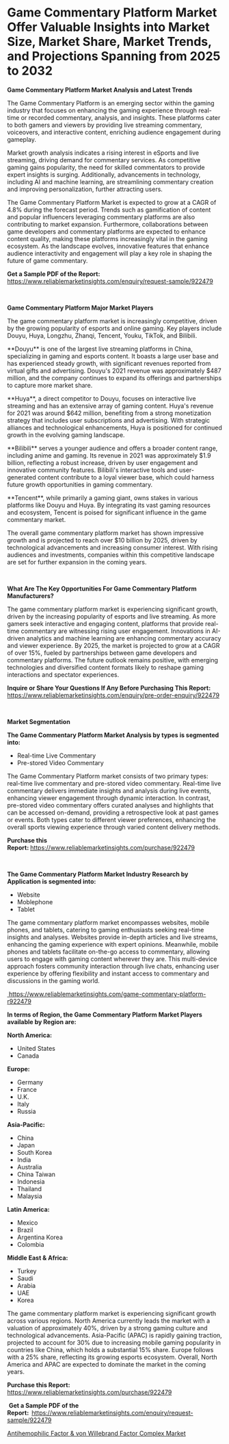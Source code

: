 <p><h1>Game Commentary Platform Market Offer Valuable Insights into Market Size, Market Share, Market Trends, and Projections Spanning from 2025 to 2032</h1></p><p><strong>Game Commentary Platform Market Analysis and Latest Trends</strong></p>
<p><p>The Game Commentary Platform is an emerging sector within the gaming industry that focuses on enhancing the gaming experience through real-time or recorded commentary, analysis, and insights. These platforms cater to both gamers and viewers by providing live streaming commentary, voiceovers, and interactive content, enriching audience engagement during gameplay. </p><p>Market growth analysis indicates a rising interest in eSports and live streaming, driving demand for commentary services. As competitive gaming gains popularity, the need for skilled commentators to provide expert insights is surging. Additionally, advancements in technology, including AI and machine learning, are streamlining commentary creation and improving personalization, further attracting users.</p><p>The Game Commentary Platform Market is expected to grow at a CAGR of 4.8% during the forecast period. Trends such as gamification of content and popular influencers leveraging commentary platforms are also contributing to market expansion. Furthermore, collaborations between game developers and commentary platforms are expected to enhance content quality, making these platforms increasingly vital in the gaming ecosystem. As the landscape evolves, innovative features that enhance audience interactivity and engagement will play a key role in shaping the future of game commentary.</p></p>
<p><strong>Get a Sample PDF of the Report:&nbsp;</strong> <a href="https://www.reliablemarketinsights.com/enquiry/request-sample/922479?utm_campaign=2888&utm_medium=2&utm_source=Github&utm_content=ia&utm_term=07032025&utm_id=game-commentary-platform">https://www.reliablemarketinsights.com/enquiry/request-sample/922479</a></p>
<p>&nbsp;</p>
<p><strong>Game Commentary Platform Major Market Players</strong></p>
<p><p>The game commentary platform market is increasingly competitive, driven by the growing popularity of esports and online gaming. Key players include Douyu, Huya, Longzhu, Zhanqi, Tencent, Youku, TikTok, and Bilibili.</p><p>**Douyu** is one of the largest live streaming platforms in China, specializing in gaming and esports content. It boasts a large user base and has experienced steady growth, with significant revenues reported from virtual gifts and advertising. Douyu's 2021 revenue was approximately $487 million, and the company continues to expand its offerings and partnerships to capture more market share.</p><p>**Huya**, a direct competitor to Douyu, focuses on interactive live streaming and has an extensive array of gaming content. Huya's revenue for 2021 was around $642 million, benefiting from a strong monetization strategy that includes user subscriptions and advertising. With strategic alliances and technological enhancements, Huya is positioned for continued growth in the evolving gaming landscape.</p><p>**Bilibili** serves a younger audience and offers a broader content range, including anime and gaming. Its revenue in 2021 was approximately $1.9 billion, reflecting a robust increase, driven by user engagement and innovative community features. Bilibili's interactive tools and user-generated content contribute to a loyal viewer base, which could harness future growth opportunities in gaming commentary.</p><p>**Tencent**, while primarily a gaming giant, owns stakes in various platforms like Douyu and Huya. By integrating its vast gaming resources and ecosystem, Tencent is poised for significant influence in the game commentary market.</p><p>The overall game commentary platform market has shown impressive growth and is projected to reach over $10 billion by 2025, driven by technological advancements and increasing consumer interest. With rising audiences and investments, companies within this competitive landscape are set for further expansion in the coming years.</p></p>
<p>&nbsp;</p>
<p><strong>What Are The Key Opportunities For Game Commentary Platform Manufacturers?</strong></p>
<p><p>The game commentary platform market is experiencing significant growth, driven by the increasing popularity of esports and live streaming. As more gamers seek interactive and engaging content, platforms that provide real-time commentary are witnessing rising user engagement. Innovations in AI-driven analytics and machine learning are enhancing commentary accuracy and viewer experience. By 2025, the market is projected to grow at a CAGR of over 15%, fueled by partnerships between game developers and commentary platforms. The future outlook remains positive, with emerging technologies and diversified content formats likely to reshape gaming interactions and spectator experiences.</p></p>
<p><strong>Inquire or Share Your Questions If Any Before Purchasing This Report:</strong> <a href="https://www.reliablemarketinsights.com/enquiry/pre-order-enquiry/922479?utm_campaign=2888&utm_medium=2&utm_source=Github&utm_content=ia&utm_term=07032025&utm_id=game-commentary-platform">https://www.reliablemarketinsights.com/enquiry/pre-order-enquiry/922479</a></p>
<p>&nbsp;</p>
<p><strong>Market Segmentation</strong></p>
<p><strong>The Game Commentary Platform Market Analysis by types is segmented into:</strong></p>
<p><ul><li>Real-time Live Commentary</li><li>Pre-stored Video Commentary</li></ul></p>
<p><p>The Game Commentary Platform market consists of two primary types: real-time live commentary and pre-stored video commentary. Real-time live commentary delivers immediate insights and analysis during live events, enhancing viewer engagement through dynamic interaction. In contrast, pre-stored video commentary offers curated analyses and highlights that can be accessed on-demand, providing a retrospective look at past games or events. Both types cater to different viewer preferences, enhancing the overall sports viewing experience through varied content delivery methods.</p></p>
<p><strong>Purchase this Report:&nbsp;</strong><a href="https://www.reliablemarketinsights.com/purchase/922479?utm_campaign=2888&utm_medium=2&utm_source=Github&utm_content=ia&utm_term=07032025&utm_id=game-commentary-platform">https://www.reliablemarketinsights.com/purchase/922479</a></p>
<p>&nbsp;</p>
<p><strong>The Game Commentary Platform Market Industry Research by Application is segmented into:</strong></p>
<p><ul><li>Website</li><li>Moblephone</li><li>Tablet</li></ul></p>
<p><p>The game commentary platform market encompasses websites, mobile phones, and tablets, catering to gaming enthusiasts seeking real-time insights and analyses. Websites provide in-depth articles and live streams, enhancing the gaming experience with expert opinions. Meanwhile, mobile phones and tablets facilitate on-the-go access to commentary, allowing users to engage with gaming content wherever they are. This multi-device approach fosters community interaction through live chats, enhancing user experience by offering flexibility and instant access to commentary and discussions in the gaming world.</p></p>
<p><a href="https://www.reliablemarketinsights.com/game-commentary-platform-r922479?utm_campaign=2888&utm_medium=2&utm_source=Github&utm_content=ia&utm_term=07032025&utm_id=game-commentary-platform">&nbsp;https://www.reliablemarketinsights.com/game-commentary-platform-r922479</a></p>
<p><strong>In terms of Region, the Game Commentary Platform Market Players available by Region are:</strong></p>
<p>
    <p> <strong> North America: </strong>
        <ul>
            <li>United States</li>
            <li>Canada</li>
        </ul>
        </p> 
    <p> <strong> Europe: </strong>
        <ul>
            <li>Germany</li>
            <li>France</li>
            <li>U.K.</li>
            <li>Italy</li>
            <li>Russia</li>
        </ul>
        </p> 
    <p> <strong> Asia-Pacific: </strong>
        <ul>
            <li>China</li>
            <li>Japan</li>
            <li>South Korea</li>
            <li>India</li>
            <li>Australia</li>
            <li>China Taiwan</li>
            <li>Indonesia</li>
            <li>Thailand</li>
            <li>Malaysia</li>
        </ul>
        </p> 
    <p> <strong> Latin America: </strong>
        <ul>
            <li>Mexico</li>
            <li>Brazil</li>
            <li>Argentina Korea</li>
            <li>Colombia</li>
        </ul>
        </p> 
    <p> <strong> Middle East & Africa: </strong>
        <ul>
            <li>Turkey</li>
            <li>Saudi</li>
            <li>Arabia</li>
            <li>UAE</li>
            <li>Korea</li>
        </ul>
    </p>
    </p>
<p><p>The game commentary platform market is experiencing significant growth across various regions. North America currently leads the market with a valuation of approximately 40%, driven by a strong gaming culture and technological advancements. Asia-Pacific (APAC) is rapidly gaining traction, projected to account for 30% due to increasing mobile gaming popularity in countries like China, which holds a substantial 15% share. Europe follows with a 25% share, reflecting its growing esports ecosystem. Overall, North America and APAC are expected to dominate the market in the coming years.</p></p>
<p><strong>Purchase this Report: </strong><a href="https://www.reliablemarketinsights.com/purchase/922479?utm_campaign=2888&utm_medium=2&utm_source=Github&utm_content=ia&utm_term=07032025&utm_id=game-commentary-platform">https://www.reliablemarketinsights.com/purchase/922479</a></p>
<p>&nbsp;<strong>Get a Sample PDF of the Report:&nbsp;&nbsp;</strong><a href="https://www.reliablemarketinsights.com/enquiry/request-sample/922479?utm_campaign=2888&utm_medium=2&utm_source=Github&utm_content=ia&utm_term=07032025&utm_id=game-commentary-platform">https://www.reliablemarketinsights.com/enquiry/request-sample/922479</a></p>
<p><strong></strong></p>
<p><p><a href="https://github.com/raffadongraffadong/Market-Research-Report-List-1/blob/main/antihemophilic-factor-von-willebrand-factor-complex-market.md?utm_campaign=2888&utm_medium=2&utm_source=Github&utm_content=ia&utm_term=07032025&utm_id=game-commentary-platform">Antihemophilic Factor & von Willebrand Factor Complex Market</a></p></p>